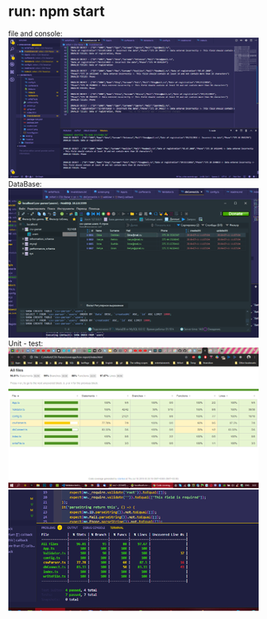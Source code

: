 # run: npm start
file and console:
![Screenshot](screen.png)
DataBase:
![Screenshot](screen2.png)
Unit - test:
![Screenshot](screen3.png)
![Screenshot](screen4.png)
